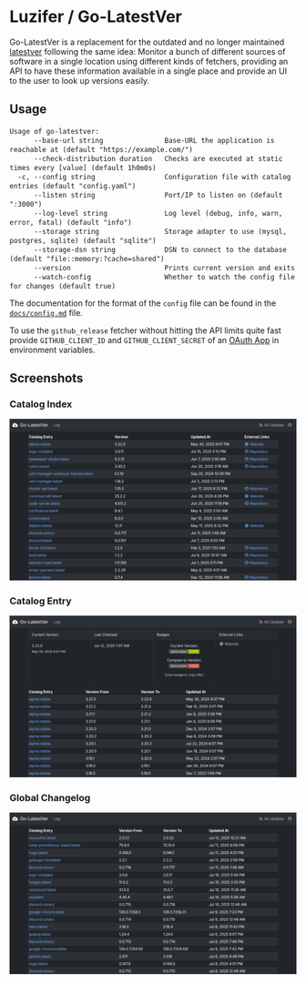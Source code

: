 # Luzifer / Go-LatestVer

Go-LatestVer is a replacement for the outdated and no longer maintained [latestver](https://github.com/binarybabel/latestver) following the same idea: Monitor a bunch of different sources of software in a single location using different kinds of fetchers, providing an API to have these information available in a single place and provide an UI to the user to look up versions easily.

## Usage

```console
Usage of go-latestver:
      --base-url string               Base-URL the application is reachable at (default "https://example.com/")
      --check-distribution duration   Checks are executed at static times every [value] (default 1h0m0s)
  -c, --config string                 Configuration file with catalog entries (default "config.yaml")
      --listen string                 Port/IP to listen on (default ":3000")
      --log-level string              Log level (debug, info, warn, error, fatal) (default "info")
      --storage string                Storage adapter to use (mysql, postgres, sqlite) (default "sqlite")
      --storage-dsn string            DSN to connect to the database (default "file::memory:?cache=shared")
      --version                       Prints current version and exits
      --watch-config                  Whether to watch the config file for changes (default true)
```

The documentation for the format of the `config` file can be found in the [`docs/config.md`](docs/config.md) file.

To use the `github_release` fetcher without hitting the API limits quite fast provide `GITHUB_CLIENT_ID` and `GITHUB_CLIENT_SECRET` of an [OAuth App](https://github.com/settings/developers) in environment variables.

## Screenshots

### Catalog Index
![](docs/latestver-catalog-index.png)

### Catalog Entry
![](docs/latestver-catalog-entry.png)

### Global Changelog
![](docs/latestver-log.png)
